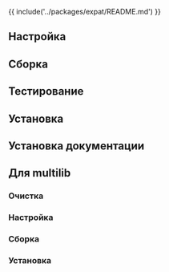 {{ include('../packages/expat/README.md') }}

## Настройка

<package-script :package="'expat'" :type="'configure'"></package-script>

## Сборка

<package-script :package="'expat'" :type="'build'"></package-script>

## Тестирование

<package-script :package="'expat'" :type="'test'"></package-script>

## Установка

<package-script :package="'expat'" :type="'install'"></package-script>

## Установка документации

<package-script :package="'expat'" :type="'install-doc'"></package-script>

## Для multilib

### Очистка

<package-script :package="'expat'" :type="'multi_prepare'"></package-script>

### Настройка

<package-script :package="'expat'" :type="'multi_configure'"></package-script>

### Сборка

<package-script :package="'expat'" :type="'multi_build'"></package-script>

### Установка

<package-script :package="'expat'" :type="'multi_install'"></package-script>


